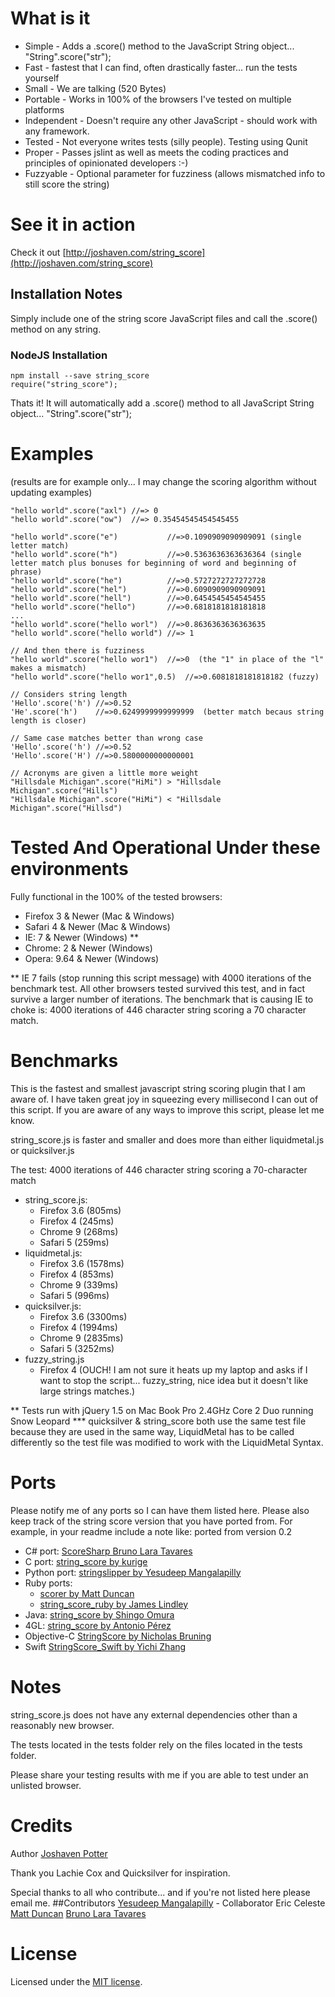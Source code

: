 # What is it

* Simple - Adds a .score() method to the JavaScript String object... "String".score("str");
* Fast - fastest that I can find, often drastically faster... run the tests yourself
* Small - We are talking (520 Bytes)
* Portable - Works in 100% of the browsers I've tested on multiple platforms
* Independent - Doesn't require any other JavaScript - should work with any framework.
* Tested - Not everyone writes tests (silly people). Testing using Qunit
* Proper - Passes jslint as well as meets the coding practices and principles of opinionated developers :-)
* Fuzzyable - Optional parameter for fuzziness (allows mismatched info to still score the string)

# See it in action
Check it out [http://joshaven.com/string_score](http://joshaven.com/string_score)

## Installation Notes
Simply include one of the string score JavaScript files and call the .score() method on any string.

### NodeJS Installation
    npm install --save string_score
    require("string_score");

Thats it! It will automatically add a .score() method to all JavaScript String object... "String".score("str");

# Examples
(results are for example only... I may change the scoring algorithm without updating examples)

    "hello world".score("axl") //=> 0
    "hello world".score("ow")  //=> 0.35454545454545455

    "hello world".score("e")           //=>0.1090909090909091 (single letter match)
    "hello world".score("h")           //=>0.5363636363636364 (single letter match plus bonuses for beginning of word and beginning of phrase)
    "hello world".score("he")          //=>0.5727272727272728
    "hello world".score("hel")         //=>0.6090909090909091
    "hello world".score("hell")        //=>0.6454545454545455
    "hello world".score("hello")       //=>0.6818181818181818
    ...
    "hello world".score("hello worl")  //=>0.8636363636363635
    "hello world".score("hello world") //=> 1

    // And then there is fuzziness
    "hello world".score("hello wor1")  //=>0  (the "1" in place of the "l" makes a mismatch)
    "hello world".score("hello wor1",0.5)  //=>0.6081818181818182 (fuzzy)

    // Considers string length
    'Hello'.score('h') //=>0.52
    'He'.score('h')    //=>0.6249999999999999  (better match becaus string length is closer)

    // Same case matches better than wrong case
    'Hello'.score('h') //=>0.52
    'Hello'.score('H') //=>0.5800000000000001

    // Acronyms are given a little more weight
    "Hillsdale Michigan".score("HiMi") > "Hillsdale Michigan".score("Hills")
    "Hillsdale Michigan".score("HiMi") < "Hillsdale Michigan".score("Hillsd")

# Tested And Operational Under these environments

Fully functional in the 100% of the tested browsers:

* Firefox 3 & Newer (Mac & Windows)
* Safari 4 & Newer (Mac & Windows)
* IE: 7 & Newer (Windows) **
* Chrome: 2 & Newer (Windows)
* Opera: 9.64 & Newer (Windows)

** IE 7 fails (stop running this script message) with 4000 iterations
of the benchmark test. All other browsers tested survived this test,
and in fact survive a larger number of iterations.  The benchmark
that is causing IE to choke is: 4000 iterations of 446 character
string scoring a 70 character match.

# Benchmarks
This is the fastest and smallest javascript string scoring plugin
that I am aware of.  I have taken great joy in squeezing every
millisecond I can out of this script.  If you are aware of any
ways to improve this script, please let me know.

string_score.js is faster and smaller and does more than either liquidmetal.js or quicksilver.js

The test: 4000 iterations of 446 character string scoring a 70-character match

* string_score.js:
  * Firefox 3.6 (805ms)
  * Firefox 4 (245ms)
  * Chrome 9 (268ms)
  * Safari 5 (259ms)
* liquidmetal.js:
  * Firefox 3.6 (1578ms)
  * Firefox 4 (853ms)
  * Chrome 9 (339ms)
  * Safari 5 (996ms)
* quicksilver.js:
  * Firefox 3.6 (3300ms)
  * Firefox 4 (1994ms)
  * Chrome 9 (2835ms)
  * Safari 5 (3252ms)
* fuzzy_string.js
  * Firefox 4 (OUCH! I am not sure it heats up my laptop and asks if I want to stop the script... fuzzy_string, nice idea but it doesn't like large strings matches.)

** Tests run with jQuery 1.5 on Mac Book Pro 2.4GHz Core 2 Duo running Snow Leopard
*** quicksilver & string_score both use the same test file because they are used in the
same way, LiquidMetal has to be called differently so the test file was modified to work
with the LiquidMetal Syntax.

# Ports
Please notify me of any ports so I can have them listed here.
Please also keep track of the string score version that you have ported from. For example, in your readme include a note like: ported from version 0.2

* C# port: [ScoreSharp Bruno Lara Tavares](https://github.com/bltavares/scoresharp)
* C port: [string_score by kurige](https://github.com/kurige/string_score)
* Python port: [stringslipper by Yesudeep Mangalapilly](https://github.com/gorakhargosh/stringslipper)
* Ruby ports:
  * [scorer by Matt Duncan](https://github.com/mrduncan/scorer)
  * [string_score_ruby by James Lindley](https://github.com/jlindley/string_score_ruby)
* Java: [string_score by Shingo Omura](https://github.com/everpeace/string-score)
* 4GL: [string_score by Antonio Pérez](https://github.com/skarcha/string_score)
* Objective-C [StringScore by Nicholas Bruning](https://github.com/thetron/StringScore)
* Swift [StringScore_Swift by Yichi Zhang](https://github.com/yichizhang/StringScore_Swift)

# Notes
string_score.js does not have any external dependencies
other than a reasonably new browser.

The tests located in the tests folder rely on the files
located in the tests folder.

Please share your testing results with me if you are
able to test under an unlisted browser.

# Credits
Author [Joshaven Potter](mailto:yourtech@gmail.com)

Thank you Lachie Cox and Quicksilver for inspiration.

Special thanks to all who contribute... and if you're not listed here please email me.
##Contributors
[Yesudeep Mangalapilly](mailto:yesudeep@gmail.com) - Collaborator
Eric Celeste
[Matt Duncan](https://github.com/mrduncan)
[Bruno Lara Tavares](https://github.com/bltavares)

# License
Licensed under the [MIT license](http://www.opensource.org/licenses/mit-license.php).
